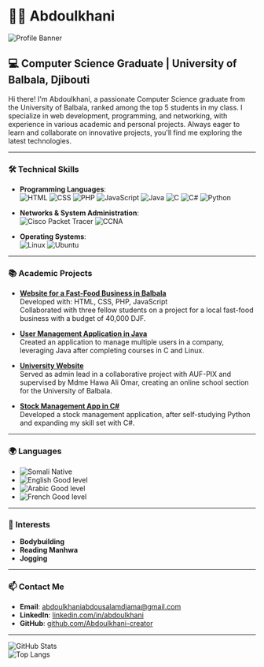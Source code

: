 # 👨‍💻 Abdoulkhani

![Profile Banner](https://img.freepik.com/free-vector/digital-technology-background-with-geometric-shapes_1017-19366.jpg?size=626&ext=jpg)

## 💻 Computer Science Graduate | University of Balbala, Djibouti

Hi there! I'm Abdoulkhani, a passionate Computer Science graduate from the University of Balbala, ranked among the top 5 students in my class. I specialize in web development, programming, and networking, with experience in various academic and personal projects. Always eager to learn and collaborate on innovative projects, you'll find me exploring the latest technologies.

---

### 🛠️ **Technical Skills**

- **Programming Languages**:  
  ![HTML](https://img.shields.io/badge/-HTML-orange) ![CSS](https://img.shields.io/badge/-CSS-blue) ![PHP](https://img.shields.io/badge/-PHP-purple) ![JavaScript](https://img.shields.io/badge/-JavaScript-yellow) ![Java](https://img.shields.io/badge/-Java-red) ![C](https://img.shields.io/badge/-C-blue) ![C#](https://img.shields.io/badge/-C%23-green) ![Python](https://img.shields.io/badge/-Python-yellowgreen)

- **Networks & System Administration**:  
  ![Cisco Packet Tracer](https://img.shields.io/badge/-Cisco_Packet_Tracer-blue) ![CCNA](https://img.shields.io/badge/-CCNA-lightblue)

- **Operating Systems**:  
  ![Linux](https://img.shields.io/badge/-Linux-black) ![Ubuntu](https://img.shields.io/badge/-Ubuntu-orange)

---

### 📚 **Academic Projects**

- **[Website for a Fast-Food Business in Balbala](#)**  
  Developed with: HTML, CSS, PHP, JavaScript  
  Collaborated with three fellow students on a project for a local fast-food business with a budget of 40,000 DJF.

- **[User Management Application in Java](#)**  
  Created an application to manage multiple users in a company, leveraging Java after completing courses in C and Linux.

- **[University Website](#)**  
  Served as admin lead in a collaborative project with AUF-PIX and supervised by Mdme Hawa Ali Omar, creating an online school section for the University of Balbala.

- **[Stock Management App in C#](#)**  
  Developed a stock management application, after self-studying Python and expanding my skill set with C#.

---

### 🌍 **Languages**

- ![Somali](https://img.shields.io/badge/-Somali-brightgreen) Native  
- ![English](https://img.shields.io/badge/-English-blue) Good level  
- ![Arabic](https://img.shields.io/badge/-Arabic-lightgreen) Good level  
- ![French](https://img.shields.io/badge/-French-red) Good level

---

### 🚀 **Interests**

- **Bodybuilding**  
- **Reading Manhwa**  
- **Jogging**

---

### 📫 **Contact Me**

- **Email**: [abdoulkhaniabdousalamdjama@gmail.com](mailto:abdoulkhaniabdousalamdjama@gmail.com)  
- **LinkedIn**: [linkedin.com/in/abdoulkhani](https://linkedin.com/in/abdoulkhani)  
- **GitHub**: [github.com/Abdoulkhani-creator](https://github.com/Abdoulkhani-creator/Abdoulkhani)

---

![GitHub Stats](https://github-readme-stats.vercel.app/api?username=Abdoulkhani-creator&show_icons=true&theme=radical)  
![Top Langs](https://github-readme-stats.vercel.app/api/top-langs/?username=Abdoulkhani-creator&layout=compact&theme=radical)
